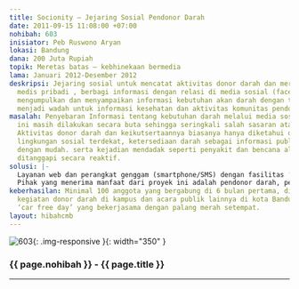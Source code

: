 ```yaml
---
title: Socionity – Jejaring Sosial Pendonor Darah
date: 2011-09-15 11:08:00 +07:00
nohibah: 603
inisiator: Peb Ruswono Aryan
lokasi: Bandung
dana: 200 Juta Rupiah
topik: Meretas batas – kebhinekaan bermedia
lama: Januari 2012-Desember 2012
deskripsi: Jejaring sosial untuk mencatat aktivitas donor darah dan merekam catatan
  medis pribadi , berbagi informasi dengan relasi di media sosial (facebook, twitter),
  mengumpulkan dan menyampaikan informasi kebutuhan akan darah dengan tepat, serta
  menjadi wadah untuk informasi kesehatan dan aktivitas komunitas pendonor darah.
masalah: Penyebaran Informasi tentang kebutuhan darah melalui media sosial selama
  ini masih dilakukan secara buta sehingga seringkali salah sasaran atau terlambat,
  Aktivitas donor darah dan keikutsertaannya biasanya hanya diketahui dan dipengaruhi
  lingkungan sosial terdekat, ketersediaan darah sebagai informasi publik tidak diketahui
  dengan mudah. serta kejadian mendadak seperti penyakit dan bencana alam seringkali
  ditanggapi secara reaktif.
solusi: |-
  Layanan web dan perangkat genggam (smartphone/SMS) dengan fasilitas ‘check-in’ untuk setiap aktivitas donor darah yang terverifikasi oleh pengelola bank darah (mis. palang merah/rumah sakit), diseminasi informasi kegiatan donor darah melalui layanan notifikasi acara donor darah berdasarkan lokasi, serta penjaringan kebutuhan darah yang didapat dari fasilitas situs dan ekstraksi otomatis melalui analisis terhadap media sosial (facebook, twitter) untuk disampaikan kepada anggota yang memiliki kecocokan dengan karakteristik darah (golongan, RH) yang sesuai dan lokasi yang dekat.
  Pihak yang menerima manfaat dari proyek ini adalah pendonor darah, pengelola bank darah (palang merah/rumah sakit), dan pihak yang membutuhkan di kota Bandung.
keberhasilan: Minimal 100 anggota yang bergabung di 6 bulan pertama, didapatkan melalui
  kegiatan donor darah di kampus dan acara publik lainnya di kota Bandung seperti
  ‘car free day’ yang bekerjasama dengan palang merah setempat.
layout: hibahcmb
---
```


![603](/static/img/hibahcmb/603.png){: .img-responsive }{: width="350" }

### {{ page.nohibah }} - {{ page.title }}

---
